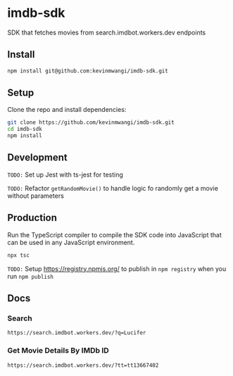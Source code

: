 # imdb-sdk
SDK that fetches movies from search.imdbot.workers.dev endpoints

## Install

```bash
npm install git@github.com:kevinmwangi/imdb-sdk.git
```
## Setup

Clone the repo and install dependencies:

```bash
git clone https://github.com/kevinmwangi/imdb-sdk.git
cd imdb-sdk
npm install
```

## Development

`TODO:`
Set up Jest with ts-jest for testing

`TODO:`
Refactor `getRandomMovie()` to handle logic fo randomly get a movie without parameters 


## Production

Run the TypeScript compiler to compile the SDK code into JavaScript that can be used in any JavaScript environment.
```bash
npx tsc
```

`TODO:`
Setup  https://registry.npmjs.org/ to publish in `npm registry` when you run `npm publish`

## Docs

### Search

```
https://search.imdbot.workers.dev/?q=Lucifer
```

### Get Movie Details By IMDb ID

```
https://search.imdbot.workers.dev/?tt=tt13667402
```
